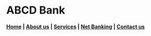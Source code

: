 # ABCD Bank
**[Home](PagesDemo/Home.md) | [About us](https://github.com/aman-gupta-95/PagesDemo/main/About-us.md) | [Services](https://github.com/aman-gupta-95/PagesDemo/main/Services.md) | [Net Banking](https://github.com/aman-gupta-95/PagesDemo/main/Net-banking.md) | [Contact us](https://github.com/aman-gupta-95/PagesDemo/main/Contactus.md)** 
